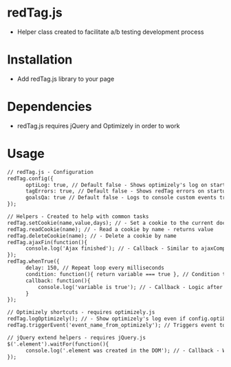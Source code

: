 # redTag.js
* Helper class created to facilitate a/b testing development process

# Installation
* Add redTag.js library to your page

# Dependencies
* redTag.js requires jQuery and Optimizely in order to work

# Usage
```HTML
// redTag.js - Configuration
redTag.config({
      optiLog: true, // Default false - Shows optimizely's log on startup
      tagErrors: true, // Default false - Shows redTag errors on startup
      goalsQa: true // Default false - Logs to console custom events triggered
});
```
```HTML
// Helpers - Created to help with common tasks
redTag.setCookie(name,value,days); // - Set a cookie to the current document
redTag.readCookie(name); // - Read a cookie by name - returns value
redTag.deleteCookie(name); // - Delete a cookie by name
redTag.ajaxFin(function(){
      console.log('Ajax finished'); // - Callback - Similar to ajaxComplete function
});
redTag.whenTrue({
      delay: 150, // Repeat loop every milliseconds
      condition: function(){ return variable === true }, // Condition to test
      callback: function(){
          console.log('variable is true'); // - Callback - Logic after condition is true
      }
});
```
```HTML
// Optimizely shortcuts - requires optimizely.js
redTag.logOptimizely(); // - Show optimizely's log even if config.optiLog == false
redTag.triggerEvent('event_name_from_optimizely'); // Triggers event to Optimizely
```
```HTML
// jQuery extend helpers - requires jQuery.js
$('.element').waitFor(function(){
      console.log('.element was created in the DOM'); // - Callback - When element is created
});
```
